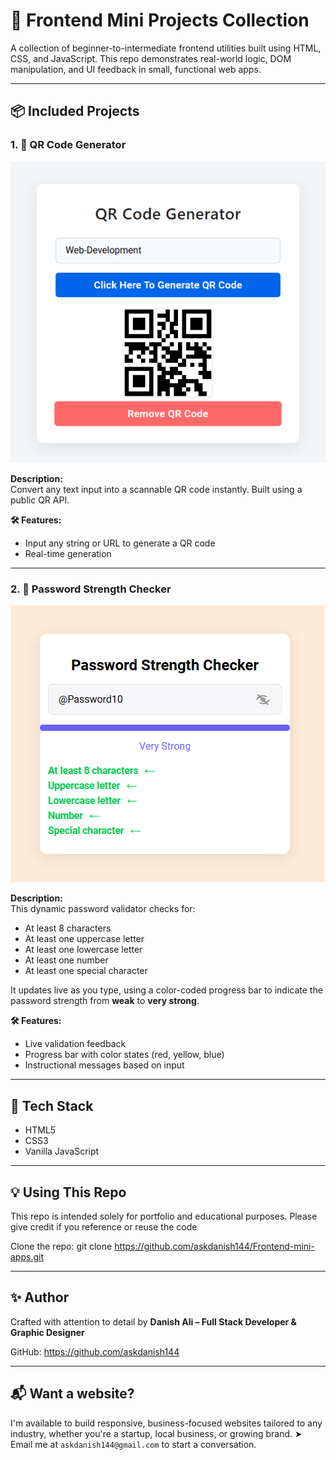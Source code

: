 # 🧪 Frontend Mini Projects Collection

A collection of beginner-to-intermediate frontend utilities built using HTML, CSS, and JavaScript. This repo demonstrates real-world logic, DOM manipulation, and UI feedback in small, functional web apps.

---

## 📦 Included Projects

### 1. 📲 QR Code Generator

![Screenshot](./QR-Screenshot.png)

**Description:**  
Convert any text input into a scannable QR code instantly. Built using a public QR API.

**🛠 Features:**
- Input any string or URL to generate a QR code
- Real-time generation

---

### 2. 🔐 Password Strength Checker

![Screenshot](./PSC-Screenshot.png)

**Description:**  
This dynamic password validator checks for:
- At least 8 characters
- At least one uppercase letter  
- At least one lowercase letter  
- At least one number  
- At least one special character  

It updates live as you type, using a color-coded progress bar to indicate the password strength from **weak** to **very strong**.

**🛠 Features:**
- Live validation feedback
- Progress bar with color states (red, yellow, blue)
- Instructional messages based on input
  
---

## 🚀 Tech Stack

- HTML5
- CSS3
- Vanilla JavaScript

---

## 💡 Using This Repo

This repo is intended solely for portfolio and educational purposes. Please give credit if you reference or reuse the code

Clone the repo: git clone https://github.com/askdanish144/Frontend-mini-apps.git

---

## ✨ Author

Crafted with attention to detail by **Danish Ali – Full Stack Developer & Graphic Designer**

GitHub: https://github.com/askdanish144

---

## 📬 Want a website?

I'm available to build responsive, business-focused websites tailored to any industry, whether you're a startup, local business, or growing brand.
➤ Email me at `askdanish144@gmail.com` to start a conversation.
